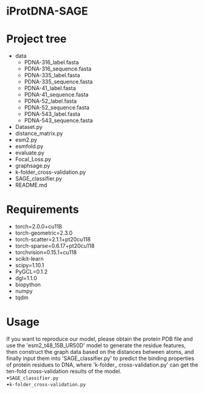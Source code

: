# iProtDNA-SAGE
# Project tree
- data<br>
  - PDNA-316_label.fasta<br>
  - PDNA-316_sequence.fasta<br>
  - PDNA-335_label.fasta<br>
  - PDNA-335_sequence.fasta<br>
  - PDNA-41_label.fasta<br>
  - PDNA-41_sequence.fasta<br>
  - PDNA-52_label.fasta<br>
  - PDNA-52_sequence.fasta<br>
  - PDNA-543_label.fasta<br>
  - PDNA-543_sequence.fasta<br>
- Dataset.py<br>
- distance_matrix.py<br>
- esm2.py<br>
- esmfold.py<br>
- evaluate.py<br>
- Focal_Loss.py<br>
- graphsage.py<br>
- k-folder_cross-validation.py<br>
- SAGE_classifier.py<br>
- README.md<br>
# Requirements
- torch=2.0.0+cu118<br>
- torch-geometric=2.3.0<br>
- torch-scatter=2.1.1+pt20cu118<br>
- torch-sparse=0.6.17+pt20cu118<br>
- torchvision=0.15.1+cu118<br>
- scikit-learn<br>
- scipy=1.10.1<br>
- PyGCL=0.1.2<br>
- dgl=1.1.0<br>
- biopython<br>
- numpy<br>
- tqdm<br>
# Usage
If you want to reproduce our model, please obtain the protein PDB file and use the 'esm2_t48_15B_UR50D' model to generate the residue features, then construct the graph data based on the distances between atoms, and finally input them into 'SAGE_classifier.py' to predict the binding properties of protein residues to DNA, where 'k-folder_ cross-validation.py' can get the ten-fold cross-validation results of the model.<br>
&bull;`SAGE_classifier.py`<br>
&bull;`k-folder_cross-validation.py`

